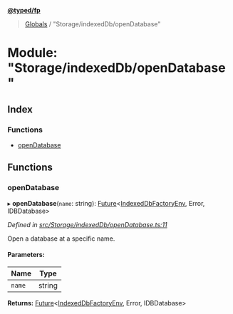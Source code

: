 **[@typed/fp](../README.md)**

> [Globals](../globals.md) / "Storage/indexedDb/openDatabase"

# Module: "Storage/indexedDb/openDatabase"

## Index

### Functions

* [openDatabase](_storage_indexeddb_opendatabase_.md#opendatabase)

## Functions

### openDatabase

▸ **openDatabase**(`name`: string): [Future](_future_exports_.md#future)\<[IndexedDbFactoryEnv](../interfaces/_storage_indexeddb_indexeddbfactoryenv_.indexeddbfactoryenv.md), Error, IDBDatabase>

*Defined in [src/Storage/indexedDb/openDatabase.ts:11](https://github.com/TylorS/typed-fp/blob/6ccb290/src/Storage/indexedDb/openDatabase.ts#L11)*

Open a database at a specific name.

#### Parameters:

Name | Type |
------ | ------ |
`name` | string |

**Returns:** [Future](_future_exports_.md#future)\<[IndexedDbFactoryEnv](../interfaces/_storage_indexeddb_indexeddbfactoryenv_.indexeddbfactoryenv.md), Error, IDBDatabase>
